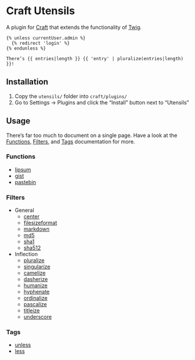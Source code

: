 # Craft Utensils

A plugin for [Craft](http://craftcms.com) that extends the functionality of [Twig](http://twig.sensiolabs.org/).

```jinja
{% unless currentUser.admin %}
  {% redirect 'login' %}
{% endunless %}

There’s {{ entries|length }} {{ 'entry' | pluralize(entries|length) }}!
```

## Installation

1. Copy the `utensils/` folder into `craft/plugins/`
2. Go to Settings → Plugins and click the “Install” button next to “Utensils”

## Usage

There’s far too much to document on a single page. Have a look at the [Functions](docs/functions.md), [Filters](docs/filters.md), and [Tags](docs/tags.md) documentation for more.

### Functions
- [lipsum](docs/functions.md#lipsum-paragraphs5-htmltrue-min20-max100-)
- [gist](docs/functions.md#gist-id-filenull-)
- [pastebin](docs/functions.md#pastebin)

### Filters
- General
  - [center](docs/filters.md#center-width80-)
  - [filesizeformat](docs/filters.md#filesizeformat)
  - [markdown](docs/filters.md#markdown)
  - [md5](docs/filters.md#md5)
  - [sha1](docs/filters.md#sha1)
  - [sha512](docs/filters.md#sha512)
- Inflection
  - [pluralize](docs/filters.md#pluralize-num2-)
  - [singularize](docs/filters.md#singularize)
  - [camelize](docs/filters.md#camelize)
  - [dasherize](docs/filters.md#dasherize)
  - [humanize](docs/filters.md#humanize)
  - [hyphenate](docs/filters.md#hyphenate)
  - [ordinalize](docs/filters.md#ordinalize)
  - [pascalize](docs/filters.md#pascalize)
  - [titleize](docs/filters.md#titleize)
  - [underscore](docs/filters.md#underscore)

### Tags
- [unless](docs/tags.md#unless)
- [less](docs/tags.md#less)
